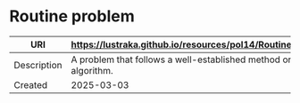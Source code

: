 # Routine problem

URI|https://lustraka.github.io/resources/pol14/RoutineProblem
-|-
Description|A problem that follows a well-established method or algorithm.
Created|2025-03-03

